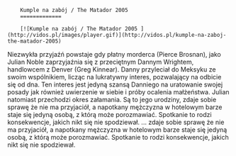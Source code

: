 
        Kumple na zabój / The Matador 2005 
        =============
        
        [![Kumple na zabój / The Matador 2005 ](http://vidos.pl/images/player.gif)](http://vidos.pl/kumple-na-zaboj-the-matador-2005)
        
        
 Niezwykła przyjaźń powstaje gdy płatny morderca (Pierce Brosnan), jako Julian Noble zaprzyjaźnia się z przeciętnym Dannym Wrightem, handlowcem z Denver (Greg Kinnear). Danny przyleciał do Meksyku ze swoim wspólnikiem, licząc na lukratywny interes, pozwalający na odbicie się od dna. Ten interes jest jedyną szansą Danniego na uratowanie swojej posady jak również uwierzenie w siebie i próby ocalenia małżeństwa. Julian natomiast przechodzi okres załamania. Są to jego urodziny, zdaje sobie sprawę że nie ma przyjaciół, a napotkany mężczyzna w hotelowym barze staje się jedyną osobą, z którą może porozmawiać. Spotkanie to rodzi konsekwencje, jakich nikt się nie spodziewał.  ... zdaje sobie sprawę że nie ma przyjaciół, a napotkany mężczyzna w hotelowym barze staje się jedyną osobą, z którą może porozmawiać. Spotkanie to rodzi konsekwencje, jakich nikt się nie spodziewał.
    